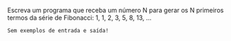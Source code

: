 Escreva um programa que receba um número N para gerar os N primeiros termos da série de Fibonacci: 1, 1, 2, 3, 5, 8, 13, ...

```
Sem exemplos de entrada e saída!
```